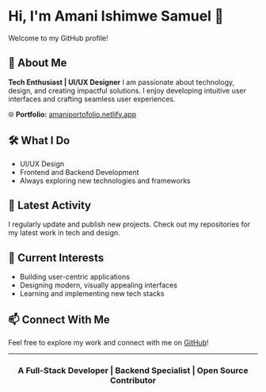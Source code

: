 
# Hi, I'm Amani Ishimwe Samuel 👋

Welcome to my GitHub profile!

## 👤 About Me

**Tech Enthusiast | UI/UX Designer**
I am passionate about technology, design, and creating impactful solutions. I enjoy developing intuitive user interfaces and crafting seamless user experiences.

🌐 **Portfolio:** [amaniportofolio.netlify.app](https://amaniportofolio.netlify.app/)

## 🛠️ What I Do

- UI/UX Design
- Frontend and Backend Development
- Always exploring new technologies and frameworks

## 🚀 Latest Activity

I regularly update and publish new projects. Check out my repositories for my latest work in tech and design.

## 🌱 Current Interests

- Building user-centric applications
- Designing modern, visually appealing interfaces
- Learning and implementing new tech stacks

## 📫 Connect With Me

Feel free to explore my work and connect with me on [GitHub](https://github.com/Amani-Ishimwe)!

---

<h3 align="center">A Full-Stack Developer | Backend Specialist | Open Source Contributor</h3>

